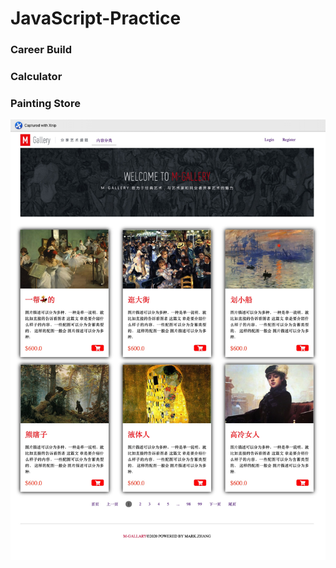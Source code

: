 # JavaScript-Practice

### Career Build


### Calculator


### Painting Store
![Image discription](https://github.com/MarekZhang/JavaScript-Practice/blob/master/Painting_Store/src/painting_Store.jpg)


